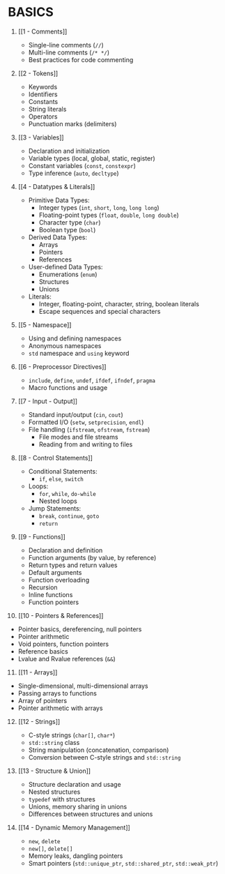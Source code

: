 # BASICS
1. [[1 - Comments]]
   - Single-line comments (`//`)
   - Multi-line comments (`/* */`)
   - Best practices for code commenting

2. [[2 - Tokens]]
   - Keywords
   - Identifiers
   - Constants
   - String literals
   - Operators
   - Punctuation marks (delimiters)

3. [[3 - Variables]]
   - Declaration and initialization
   - Variable types (local, global, static, register)
   - Constant variables (`const`, `constexpr`)
   - Type inference (`auto`, `decltype`)

4. [[4 - Datatypes & Literals]]
   - Primitive Data Types:
     - Integer types (`int`, `short`, `long`, `long long`)
     - Floating-point types (`float`, `double`, `long double`)
     - Character type (`char`)
     - Boolean type (`bool`)
   - Derived Data Types:
     - Arrays
     - Pointers
     - References
   - User-defined Data Types:
     - Enumerations (`enum`)
     - Structures
     - Unions
   - Literals:
     - Integer, floating-point, character, string, boolean literals
     - Escape sequences and special characters

5. [[5 - Namespace]]
    - Using and defining namespaces
    - Anonymous namespaces
    - `std` namespace and `using` keyword

6. [[6 - Preprocessor Directives]]
    - `include`, `define`, `undef`, `ifdef`, `ifndef`, `pragma`
    - Macro functions and usage

7. [[7 - Input - Output]]
   - Standard input/output (`cin`, `cout`)
   - Formatted I/O (`setw`, `setprecision`, `endl`)
   - File handling (`ifstream`, `ofstream`, `fstream`)
     - File modes and file streams
     - Reading from and writing to files

8. [[8 - Control Statements]]
   - Conditional Statements:
     - `if`, `else`, `switch`
   - Loops:
     - `for`, `while`, `do-while`
     - Nested loops
   - Jump Statements:
     - `break`, `continue`, `goto`
     - `return`

9. [[9 - Functions]]
   - Declaration and definition
   - Function arguments (by value, by reference)
   - Return types and return values
   - Default arguments
   - Function overloading
   - Recursion
   - Inline functions
   - Function pointers

10. [[10 - Pointers & References]]
   - Pointer basics, dereferencing, null pointers
   - Pointer arithmetic
   - Void pointers, function pointers
   - Reference basics
   - Lvalue and Rvalue references (`&&`)

11. [[11 - Arrays]]
   - Single-dimensional, multi-dimensional arrays
   - Passing arrays to functions
   - Array of pointers
   - Pointer arithmetic with arrays

12. [[12 - Strings]]
    - C-style strings (`char[]`, `char*`)
    - `std::string` class
    - String manipulation (concatenation, comparison)
    - Conversion between C-style strings and `std::string`

13. [[13 - Structure & Union]]
    - Structure declaration and usage
    - Nested structures
    - `typedef` with structures
    - Unions, memory sharing in unions
    - Differences between structures and unions

14. [[14 - Dynamic Memory Management]]
    - `new`, `delete`
    - `new[]`, `delete[]`
    - Memory leaks, dangling pointers
    - Smart pointers (`std::unique_ptr`, `std::shared_ptr`, `std::weak_ptr`)